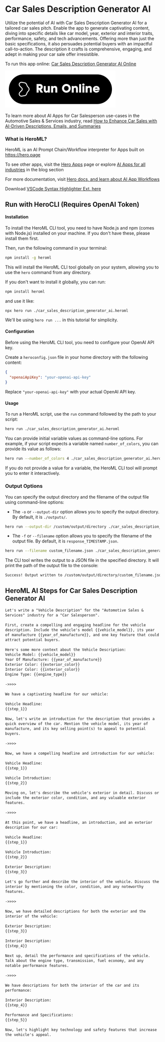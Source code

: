 # Car Sales Description Generator AI

Utilize the potential of AI with Car Sales Description Generator AI for a tailored car sales pitch. Enable the app to generate captivating content, diving into specific details like car model, year, exterior and interior traits, performance, safety, and tech advancements. Offering more than just the basic specifications, it also persuades potential buyers with an impactful call-to-action. The description it crafts is comprehensive, engaging, and adept in making your car sale offer irresistible.

To run this app online: [Car Sales Description Generator AI Online](https://hero.page/app/car-sales-description-generator-ai-ai-powered-comprehensive-car-salesmanship/15nZG7O6jWKzG5fvkwNC)

[![Run Car Sales Description Generator AI Online](/assets/run.svg)](https://hero.page/app/car-sales-description-generator-ai-ai-powered-comprehensive-car-salesmanship/15nZG7O6jWKzG5fvkwNC)

To learn more about AI Apps for Car Salesperson use-cases in the Automotive Sales & Services industry, read [How to Enhance Car Sales with AI-Driven Descriptions, Emails, and Summaries](https://hero.page/blog/ai/automotive-sales-and-services/how-to-enhance-car-sales-with-ai-driven-descriptions-emails-and-summaries/170748)

### What is HeroML?
HeroML is an AI Prompt Chain/Workflow interpreter for Apps built on https://hero.page 

To see other apps, visit the [Hero Apps](https://hero.page/apps) page or explore [AI Apps for all industries](https://hero.page/blog) in the blog section

For more documentation, visit [Hero docs, and learn about AI App Workflows](https://hero.page/tutorials/introduction-to-heroml)

Download [VSCode Syntax Highlighter Ext. here](https://marketplace.visualstudio.com/items?itemName=hero-page.heroml)

## Run with HeroCLI (Requires OpenAI Token)

#### Installation

To install the HeroML CLI tool, you need to have Node.js and npm (comes with Node.js) installed on your machine. If you don't have these, please install them first. 

Then, run the following command in your terminal:

```bash
npm install -g heroml
```

This will install the HeroML CLI tool globally on your system, allowing you to use the `hero` command from any directory.

If you don't want to install it globally, you can run:

```bash
npm install heroml
```

and use it like:

```bash
npx hero run ./car_sales_description_generator_ai.heroml
```

We'll be using `hero run ...` in this tutorial for simplicity.

#### Configuration

Before using the HeroML CLI tool, you need to configure your OpenAI API key. 

Create a `heroconfig.json` file in your home directory with the following content:

```json
{
  "openaiApiKey": "your-openai-api-key"
}
```

Replace `"your-openai-api-key"` with your actual OpenAI API key.

#### Usage

To run a HeroML script, use the `run` command followed by the path to your script:

```bash
hero run ./car_sales_description_generator_ai.heroml
```

You can provide initial variable values as command-line options. For example, if your script expects a variable named `number_of_colors`, you can provide its value as follows:

```bash
hero run --number_of_colors 4 ./car_sales_description_generator_ai.heroml
```

If you do not provide a value for a variable, the HeroML CLI tool will prompt you to enter it interactively.

### Output Options

You can specify the output directory and the filename of the output file using command-line options:

- The `-o` or `--output-dir` option allows you to specify the output directory. By default, it is `./outputs/`.

```bash
hero run --output-dir /custom/output/directory ./car_sales_description_generator_ai.heroml
```

- The `-f` or `--filename` option allows you to specify the filename of the output file. By default, it is `response_TIMESTAMP.json`.

```bash
hero run --filename custom_filename.json ./car_sales_description_generator_ai.heroml
```

The CLI tool writes the output to a JSON file in the specified directory. It will print the path of the output file to the console:

```bash
Success! Output written to /custom/output/directory/custom_filename.json
```


## HeroML AI Steps for Car Sales Description Generator AI
```
Let's write a "Vehicle Description" for the "Automotive Sales & Services" industry for a "Car Salesperson". 

First, create a compelling and engaging headline for the vehicle description. Include the vehicle's model {{vehicle_model}}, its year of manufacture {{year_of_manufacture}}, and one key feature that could attract potential buyers.

Here's some more context about the Vehicle Description:
Vehicle Model: {{vehicle_model}}
Year Of Manufacture: {{year_of_manufacture}}
Exterior Color: {{exterior_color}}
Interior Color: {{interior_color}}
Engine Type: {{engine_type}}

->>>>

We have a captivating headline for our vehicle:

Vehicle Headline:
{{step_1}}

Now, let's write an introduction for the description that provides a quick overview of the car. Mention the vehicle model, its year of manufacture, and its key selling point(s) to appeal to potential buyers.

->>>>

Now, we have a compelling headline and introduction for our vehicle:

Vehicle Headline:
{{step_1}}

Vehicle Introduction:
{{step_2}}

Moving on, let's describe the vehicle's exterior in detail. Discuss or include the exterior color, condition, and any valuable exterior features.

->>>>

At this point, we have a headline, an introduction, and an exterior description for our car:

Vehicle Headline:
{{step_1}}

Vehicle Introduction:
{{step_2}}

Exterior Description:
{{step_3}}

Let's go further and describe the interior of the vehicle. Discuss the interior by mentioning the color, condition, and any noteworthy features.

->>>>

Now, we have detailed descriptions for both the exterior and the interior of the vehicle:

Exterior Description:
{{step_3}}

Interior Description:
{{step_4}}

Next up, detail the performance and specifications of the vehicle. Talk about the engine type, transmission, fuel economy, and any notable performance features.

->>>>

We have descriptions for both the interior of the car and its performance:

Interior Description:
{{step_4}}

Performance and Specifications:
{{step_5}}

Now, let's highlight key technology and safety features that increase the vehicle's appeal.


```

